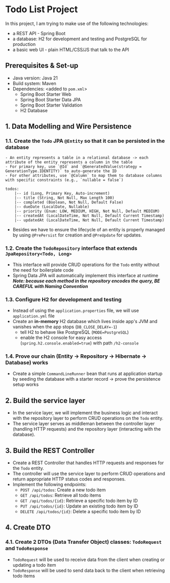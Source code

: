 # Todo List Project

In this project, I am trying to make use of the following technologies:
- a REST API - Spring Boot
- a database: H2 for development and testing and PostgreSQL for production
- a basic web UI - plain HTML/CSS/JS that talk to the API

## Prerequisites & Set-up
- Java version: Java 21
- Build system: Maven
- Dependencies: <added to `pom.xml`>
  - Spring Boot Starter Web
  - Spring Boot Starter Data JPA
  - Spring Boot Starter Validation
  - H2 Database

## 1. Data Modelling and Wire Persistence
### 1.1. Create the `Todo` JPA `@Entity` so that it can be persisted in the database
    - An entity represents a table in a relational database -> each attribute of the entity represents a column in the table
    - For primary key, use `@Id` and `@GeneratedValue(strategy = GenerationType.IDENTITY)` to auto-generate the ID
    - For other attributes, use `@Column` to map them to database columns with specific constraints (e.g., `nullable = false`)

```
todos:
    |-- id (Long, Primary Key, Auto-increment)
    |-- title (String, Not Null, Max Length 100)
    |-- completed (Boolean, Not Null, Default False)
    |-- dueDate (LocalDate, Nullable)
    |-- priority (Enum: LOW, MEDIUM, HIGH, Not Null, Default MEDIUM)
    |-- createdAt (LocalDateTime, Not Null, Default Current Timestamp)
    |-- updatedAt (LocalDateTime, Not Null, Default Current Timestamp)
```

- Besides we have to ensure the lifecycle of an entity is properly managed by using `@PrePersist` for creation and `@PreUpdate` for updates.

### 1.2. Create the `TodoRepository` interface that extends `JpaRepository<Todo, Long>`
- This interface will provide CRUD operations for the `Todo` entity without the need for boilerplate code
- Spring Data JPA will automatically implement this interface at runtime
***Note: because each method in the repository encodes the query, BE CAREFUL with Naming Convention***

### 1.3. Configure H2 for development and testing
- Instead of using the `application.properties` file, we will use `application.yml` file
- Create an **in-memory** H2 database which lives inside app's JVM and vanishes when the app stops (`DB_CLOSE_DELAY=-1`)
    - tell H2 to behave like PostgreSQL (`MODE=PostgreSQL`)
    - enable the H2 console for easy access (`spring.h2.console.enabled=true`) with path `/h2-console`

### 1.4. Prove our chain (Entity -> Repository -> Hibernate -> Database) works
- Create a simple `CommandLineRunner` bean that runs at application startup by seeding the database with a starter record -> prove the persistence setup works

## 2. Build the service layer
- In the service layer, we will implement the business logic and interact with the repository layer to perform CRUD operations on the `Todo` entity.
- The service layer serves as middleman between the controller layer (handling HTTP requests) and the repository layer (interacting with the database).

## 3. Build the REST Controller
- Create a REST Controller that handles HTTP requests and responses for the `Todo` entity.
- The controller will use the service layer to perform CRUD operations and return appropriate HTTP status codes and responses.
- Implement the following endpoints:
    - `POST /api/todos`: Create a new todo item
    - `GET /api/todos`: Retrieve all todo items
    - `GET /api/todos/{id}`: Retrieve a specific todo item by ID
    - `PUT /api/todos/{id}`: Update an existing todo item by ID
    - `DELETE /api/todos/{id}`: Delete a specific todo item by ID

## 4. Create DTO
### 4.1. Create 2 DTOs (Data Transfer Object) classes: `TodoRequest` and `TodoResponse`
  - `TodoRequest` will be used to receive data from the client when creating or updating a todo item
  - `TodoResponse` will be used to send data back to the client when retrieving todo items

